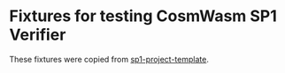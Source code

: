 # Fixtures for testing CosmWasm SP1 Verifier

These fixtures were copied from [sp1-project-template](https://github.com/succinctlabs/sp1-project-template/tree/v3.0.0/contracts/src/fixtures).
